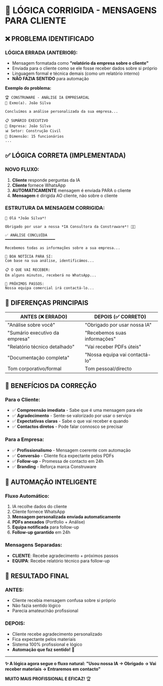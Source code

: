 # 🎯 LÓGICA CORRIGIDA - MENSAGENS PARA CLIENTE

## ❌ **PROBLEMA IDENTIFICADO**

### **LÓGICA ERRADA (ANTERIOR):**
- Mensagem formatada como **"relatório da empresa sobre o cliente"**
- Enviada para o cliente como se ele fosse receber dados sobre si próprio
- Linguagem formal e técnica demais (como um relatório interno)
- **NÃO FAZIA SENTIDO** para automação

**Exemplo do problema:**
```
🏆 CONSTRUWARE - ANÁLISE IA EMPRESARIAL
👋 Exmo(a). João Silva

Concluímos a análise personalizada da sua empresa...

📋 SUMÁRIO EXECUTIVO
🏢 Empresa: João Silva
📊 Setor: Construção Civil
👥 Dimensão: 15 funcionários
...
```

## ✅ **LÓGICA CORRETA (IMPLEMENTADA)**

### **NOVO FLUXO:**
1. **Cliente** responde perguntas da IA
2. **Cliente** fornece WhatsApp
3. **AUTOMATICAMENTE** mensagem é enviada PARA o cliente
4. **Mensagem** é dirigida AO cliente, não sobre o cliente

### **ESTRUTURA DA MENSAGEM CORRIGIDA:**

```
👋 Olá *João Silva*!

Obrigado por usar a nossa *IA Consultora da Construware*! 🤖✨

✅ ANÁLISE CONCLUÍDA
━━━━━━━━━━━━━━━━━━━━━━━

Recebemos todas as informações sobre a sua empresa...

🎯 BOA NOTÍCIA PARA SI:
Com base na sua análise, identificámos...

📋 O QUE VAI RECEBER:
Em alguns minutos, receberá no WhatsApp...

🚀 PRÓXIMOS PASSOS:
Nossa equipa comercial irá contactá-lo...
```

## 🔄 **DIFERENÇAS PRINCIPAIS**

| **ANTES (❌ ERRADO)** | **DEPOIS (✅ CORRETO)** |
|----------------------|-------------------------|
| "Análise sobre você" | "Obrigado por usar nossa IA" |
| "Sumário executivo da empresa" | "Recebemos suas informações" |
| "Relatório técnico detalhado" | "Vai receber PDFs úteis" |
| "Documentação completa" | "Nossa equipa vai contactá-lo" |
| Tom corporativo/formal | Tom pessoal/directo |

## 🎯 **BENEFÍCIOS DA CORREÇÃO**

### **Para o Cliente:**
- ✅ **Compreensão imediata** - Sabe que é uma mensagem para ele
- ✅ **Agradecimento** - Sente-se valorizado por usar o serviço
- ✅ **Expectativas claras** - Sabe o que vai receber e quando
- ✅ **Contactos diretos** - Pode falar connosco se precisar

### **Para a Empresa:**
- ✅ **Profissionalismo** - Mensagem coerente com automação
- ✅ **Conversão** - Cliente fica expectante pelos PDFs
- ✅ **Follow-up** - Promessa de contacto em 24h
- ✅ **Branding** - Reforça marca Construware

## 🤖 **AUTOMAÇÃO INTELIGENTE**

### **Fluxo Automático:**
1. IA recolhe dados do cliente
2. Cliente fornece WhatsApp
3. **Mensagem personalizada enviada automaticamente**
4. **PDFs anexados** (Portfolio + Análise)
5. **Equipa notificada** para follow-up
6. **Follow-up garantido** em 24h

### **Mensagens Separadas:**
- **CLIENTE**: Recebe agradecimento + próximos passos
- **EQUIPA**: Recebe relatório técnico para follow-up

## 🚀 **RESULTADO FINAL**

### **ANTES:**
- Cliente recebia mensagem confusa sobre si próprio
- Não fazia sentido lógico
- Parecia amateur/não profissional

### **DEPOIS:**
- Cliente recebe agradecimento personalizado
- Fica expectante pelos materiais
- Sistema 100% profissional e lógico
- **Automação que faz sentido!** 🎯

---

**✨ A lógica agora segue o fluxo natural:**
**"Usou nossa IA → Obrigado → Vai receber materiais → Entraremos em contacto"**

**MUITO MAIS PROFISSIONAL E EFICAZ!** 🏆 